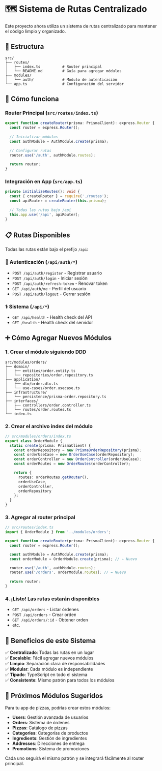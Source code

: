 # 🗺️ Sistema de Rutas Centralizado

Este proyecto ahora utiliza un sistema de rutas centralizado para mantener el código limpio y organizado.

## 📁 Estructura

```
src/
├── routes/
│   ├── index.ts          # Router principal
│   └── README.md         # Guía para agregar módulos
├── modules/
│   └── auth/             # Módulo de autenticación
└── app.ts                # Configuración del servidor
```

## 🚀 Cómo funciona

### Router Principal (`src/routes/index.ts`)

```typescript
export function createRouter(prisma: PrismaClient): express.Router {
  const router = express.Router();
  
  // Inicializar módulos
  const authModule = AuthModule.create(prisma);
  
  // Configurar rutas
  router.use('/auth', authModule.routes);
  
  return router;
}
```

### Integración en App (`src/app.ts`)

```typescript
private initializeRoutes(): void {
  const { createRouter } = require('./routes');
  const apiRouter = createRouter(this.prisma);
  
  // Todas las rutas bajo /api
  this.app.use('/api', apiRouter);
}
```

## 📋 Rutas Disponibles

Todas las rutas están bajo el prefijo `/api`:

### 🔐 Autenticación (`/api/auth/*`)
- `POST /api/auth/register` - Registrar usuario
- `POST /api/auth/login` - Iniciar sesión  
- `POST /api/auth/refresh-token` - Renovar token
- `GET /api/auth/me` - Perfil del usuario
- `POST /api/auth/logout` - Cerrar sesión

### ⚕️ Sistema (`/api/*`)
- `GET /api/health` - Health check del API
- `GET /health` - Health check del servidor

## ➕ Cómo Agregar Nuevos Módulos

### 1. Crear el módulo siguiendo DDD

```
src/modules/orders/
├── domain/
│   ├── entities/order.entity.ts
│   └── repositories/order.repository.ts
├── application/
│   ├── dto/order.dto.ts
│   └── use-cases/order.usecase.ts
├── infrastructure/
│   └── persistence/prisma-order.repository.ts
├── interfaces/
│   ├── controllers/order.controller.ts
│   └── routes/order.routes.ts
└── index.ts
```

### 2. Crear el archivo index del módulo

```typescript
// src/modules/orders/index.ts
export class OrderModule {
  static create(prisma: PrismaClient) {
    const orderRepository = new PrismaOrderRepository(prisma);
    const orderUseCase = new OrderUseCase(orderRepository);
    const orderController = new OrderController(orderUseCase);
    const orderRoutes = new OrderRoutes(orderController);

    return {
      routes: orderRoutes.getRouter(),
      orderUseCase,
      orderController,
      orderRepository
    };
  }
}
```

### 3. Agregar al router principal

```typescript
// src/routes/index.ts
import { OrderModule } from '../modules/orders';

export function createRouter(prisma: PrismaClient): express.Router {
  const router = express.Router();

  const authModule = AuthModule.create(prisma);
  const orderModule = OrderModule.create(prisma); // ← Nuevo

  router.use('/auth', authModule.routes);
  router.use('/orders', orderModule.routes); // ← Nuevo
  
  return router;
}
```

### 4. ¡Listo! Las rutas estarán disponibles

- `GET /api/orders` - Listar órdenes
- `POST /api/orders` - Crear orden
- `GET /api/orders/:id` - Obtener orden
- etc.

## 🎯 Beneficios de este Sistema

✅ **Centralizado**: Todas las rutas en un lugar  
✅ **Escalable**: Fácil agregar nuevos módulos  
✅ **Limpio**: Separación clara de responsabilidades  
✅ **Modular**: Cada módulo es independiente  
✅ **Tipado**: TypeScript en todo el sistema  
✅ **Consistente**: Mismo patrón para todos los módulos  

## 📝 Próximos Módulos Sugeridos

Para tu app de pizzas, podrías crear estos módulos:

- **Users**: Gestión avanzada de usuarios
- **Orders**: Sistema de órdenes
- **Pizzas**: Catálogo de pizzas
- **Categories**: Categorías de productos
- **Ingredients**: Gestión de ingredientes
- **Addresses**: Direcciones de entrega
- **Promotions**: Sistema de promociones

Cada uno seguirá el mismo patrón y se integrará fácilmente al router principal.